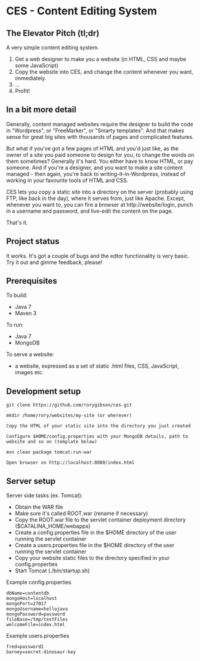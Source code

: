 # CES - Content Editing System

## The Elevator Pitch (tl;dr)

A very simple content editing system.

 1. Get a web designer to make you a website (in HTML, CSS and maybe some JavaScript)
 2. Copy the website into CES, and change the content whenever you want, immediately.
 3. ...
 4. Profit!

## In a bit more detail

Generally, content managed websites require the designer to build the code in "Wordpress", or "FreeMarker", or "Smarty templates".
And that makes sense for great big sites with thousands of pages and complicated features.

But what if you've got a few pages of HTML and you'd just like, as the owner of a site you paid someone to design for you, to change the words on them sometimes?
Generally it's hard. You either have to know HTML, or pay someone.
And if you're a designer, and you want to make a site content managed - then again, you're back to writing-it-in-Wordpress, instead of working in your favourite tools of HTML and CSS.

CES lets you copy a static site into a directory on the server (probably using FTP, like back in the day), where it serves from, just like Apache.
Except, whenever you want to, you can fire a browser at http://website/login, punch in a username and password, and live-edit the content on the page.

That's it.

## Project status
It works. It's got a couple of bugs and the edtor functionality is very basic.
Try it out and gimme feedback, please!


## Prerequisites

To build:

 - Java 7
 - Maven 3

To run:

 - Java 7
 - MongoDB

To serve a website:

 - a website, expressed as a set of static .html files, CSS, JavaScript, images etc.

## Development setup
    git clone https://github.com/rorygibson/ces.git

    mkdir /home/rory/websites/my-site (or wherever)

    Copy the HTML of your static site into the directory you just created

    Configure $HOME/config.properties with your MongoDB details, path to website and so on (template below)

    mvn clean package tomcat:run-war

    Open browser on http://localhost:8080/index.html


## Server setup

Server side tasks (ex. Tomcat):

 * Obtain the WAR file
 * Make sure it's called ROOT.war (rename if necessary)
 * Copy the ROOT.war file to the servlet container deployment directory ($CATALINA_HOME/webapps)
 * Create a config.properties file in the $HOME directory of the user running the servlet container
 * Create a users.properties file in the $HOME directory of the user running the servlet container
 * Copy your website static files to the directory specified in your config.properties
 * Start Tomcat (./bin/startup.sh)

Example config.properties

    dbName=contentdb
    mongoHost=localhost
    mongoPort=27017
    mongoUsername=hellojava
    mongoPassword=password
    fileBase=/tmp/testFiles
    welcomeFile=index.html

Example users.properties

    fred=password1
    barney=secret-dinosaur-key

